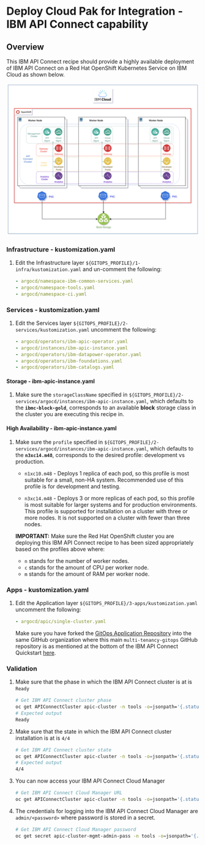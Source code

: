 # Deploy Cloud Pak for Integration - IBM API Connect capability

## Overview

This IBM API Connect recipe should provide a highly available deployment of IBM API Connect on a Red Hat OpenShift Kubernetes Service on IBM Cloud as shown below.

![apic-qs](images/apic-qs.png)

### Infrastructure - kustomization.yaml
1. Edit the Infrastructure layer `${GITOPS_PROFILE}/1-infra/kustomization.yaml` and un-comment the following:
    ```yaml
    - argocd/namespace-ibm-common-services.yaml
    - argocd/namespace-tools.yaml
    - argocd/namespace-ci.yaml
    ```

### Services - kustomization.yaml
1. Edit the Services layer `${GITOPS_PROFILE}/2-services/kustomization.yaml` uncomment the following:
    ```yaml
    - argocd/operators/ibm-apic-operator.yaml
    - argocd/instances/ibm-apic-instance.yaml
    - argocd/operators/ibm-datapower-operator.yaml
    - argocd/operators/ibm-foundations.yaml
    - argocd/operators/ibm-catalogs.yaml
    ```

#### Storage - ibm-apic-instance.yaml
1. Make sure the `storageClassName` specified in `${GITOPS_PROFILE}/2-services/argocd/instances/ibm-apic-instance.yaml`, which defaults to the **`ibmc-block-gold`**, corresponds to an available **block** storage class in the cluster you are executing this recipe in.

#### High Availability - ibm-apic-instance.yaml
1. Make sure the `profile` specified in `${GITOPS_PROFILE}/2-services/argocd/instances/ibm-apic-instance.yaml`, which defaults to the **`n3xc14.m48`**, corresponds to the desired profile: development vs production.

    * `n1xc10.m48` - Deploys 1 replica of each pod, so this profile is most suitable for a small, non-HA system. Recommended use of this profile is for development and testing.

    * `n3xc14.m48` - Deploys 3 or more replicas of each pod, so this profile is most suitable for larger systems and for production environments. This profile is supported for installation on a cluster with three or more nodes. It is not supported on a cluster with fewer than three nodes.

    **IMPORTANT:** Make sure the Red Hat OpenShift cluster you are deploying this IBM API Connect recipe to has been sized appropriately based on the profiles above where:

      * `n` stands for the number of worker nodes.
      * `c` stands for the amount of CPU per worker node.
      * `m` stands for the amount of RAM per worker node.

### Apps - kustomization.yaml
1. Edit the Application layer `${GITOPS_PROFILE}/3-apps/kustomization.yaml` uncomment the following:
    ```yaml
    - argocd/apic/single-cluster.yaml
    ```

    Make sure you have forked the [GitOps Application Repository](https://github.com/cloud-native-toolkit-demos/multi-tenancy-gitops-apps) into the same GitHub organization where this main `multi-tenancy-gitops` GitHub repository is as mentioned at the bottom of the IBM API Connect Quickstart [here](https://pages.github.ibm.com/cloudpakbringup/production-deployment-guides/quickstart/quickstart-apic/).



### Validation
1. Make sure that the phase in which the IBM API Connect cluster is at is `Ready`
    ```bash
    # Get IBM API Connect cluster phase
    oc get APIConnectCluster apic-cluster -n tools -o=jsonpath='{.status.phase}'
    # Expected output
    Ready
    ```

1. Make sure that the state in which the IBM API Connect cluster installation is at is `4/4`
    ```bash
    # Get IBM API Connect cluster state
    oc get APIConnectCluster apic-cluster -n tools -o=jsonpath='{.status.state}'
    # Expected output
    4/4
    ```

1. You can now access your IBM API Connect Cloud Manager
    ```bash
    # Get IBM API Connect Cloud Manager URL
    oc get APIConnectCluster apic-cluster -n tools -o=jsonpath='{.status.endpoints[?(@.name=="admin")].uri}'
    ```

1. The credentials for logging into the IBM API Connect Cloud Manager are `admin/<password>` where password is stored in a secret.
   ```bash
   # Get IBM API Connect Cloud Manager password
   oc get secret apic-cluster-mgmt-admin-pass -n tools -o=jsonpath='{.data.password}' | base64 -D
   ```
